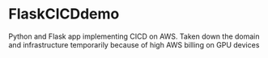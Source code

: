 # FlaskCICDdemo
Python and Flask app implementing CICD on AWS.
Taken down the domain and infrastructure temporarily because of high AWS billing on GPU devices
